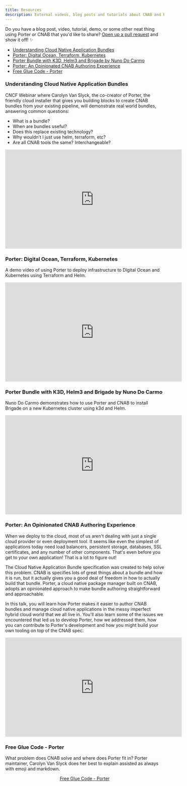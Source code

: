 ```yaml
---
title: Resources
description: External videos, blog posts and tutorials about CNAB and Porter
---
```


Do you have a blog post, video, tutorial, demo, or some other neat thing 
using Porter or CNAB that you'd like to share? [Open up a pull request][pr] 
and show it off! ✨

* [Understanding Cloud Native Application Bundles](#understanding-cloud-native-application-bundles)
* [Porter: Digital Ocean, Terraform, Kubernetes](#porter-digital-ocean-terraform-kubernetes)
* [Porter Bundle with K3D, Helm3 and Brigade by Nuno Do Carmo](#porter-bundle-with-k3d-helm3-and-brigade-by-nuno-do-carmo)
* [Porter: An Opinionated CNAB Authoring Experience](#porter-an-opinionated-cnab-authoring-experience)
* [Free Glue Code - Porter](#free-glue-code-porter)

[pr]: https://github.com/deislabs/porter/blob/master/CONTRIBUTING.md

### Understanding Cloud Native Application Bundles

CNCF Webinar where Carolyn Van Slyck, the co-creator of Porter, the friendly cloud installer that gives you building blocks to create CNAB bundles from your existing pipeline, will demonstrate real world bundles, answering common questions:

* What is a bundle?
* When are bundles useful?
* Does this replace existing technology?
* Why wouldn’t I just use helm, terraform, etc?
* Are all CNAB tools the same? Interchangeable?

<iframe width="560" height="315" src="https://www.youtube.com/embed/1FGMrv_xfqY" frameborder="0" allow="accelerometer; autoplay; encrypted-media; gyroscope; picture-in-picture" allowfullscreen></iframe>

### Porter: Digital Ocean, Terraform, Kubernetes

A demo video of using Porter to deploy infrastructure to Digital Ocean and Kubernetes using Terraform and Helm.

<iframe width="560" height="315" src="https://www.youtube.com/embed/ciA1YuGOIo4" frameborder="0" allow="accelerometer; autoplay; encrypted-media; gyroscope; picture-in-picture" allowfullscreen></iframe>

### Porter Bundle with K3D, Helm3 and Brigade by Nuno Do Carmo

Nuno Do Carmo demonstrates how to use Porter and CNAB to install Brigade on a new Kubernetes cluster using k3d and Helm.

<iframe width="560" height="315" src="https://www.youtube.com/embed/9egipQjUgD0" frameborder="0" allow="accelerometer; autoplay; encrypted-media; gyroscope; picture-in-picture" allowfullscreen></iframe>

### Porter: An Opinionated CNAB Authoring Experience

When we deploy to the cloud, most of us aren't dealing with just a single cloud
provider or even deployment tool. It seems like even the simplest of
applications today need load balancers, persistent storage, databases, SSL
certificates, and any number of other components. That's even before you get to
your own application! That is a lot to figure out!

The Cloud Native Application Bundle specification was created to help solve this
problem. CNAB is specifies lots of great things about a bundle and how it is
run, but it actually gives you a good deal of freedom in how to actually build
that bundle. Porter, a cloud native package manager built on CNAB, adopts an
opinionated approach to make bundle authoring straightforward and approachable.

In this talk, you will learn how Porter makes it easier to author CNAB bundles
and manage cloud native applications in the messy imperfect hybrid cloud world
that we all live in. You'll also learn some of the issues we encountered that
led us to develop Porter, how we addressed them, how you can contribute to
Porter's development and how you might build your own tooling on top of the CNAB
spec.

<iframe width="560" height="315" src="https://www.youtube.com/embed/__fim6RIW1s" frameborder="0" allow="accelerometer; autoplay; encrypted-media; gyroscope; picture-in-picture" allowfullscreen></iframe>

### Free Glue Code - Porter

What problem does CNAB solve and where does Porter fit in? Porter maintainer, Carolyn Van Slyck does her best to explain
assisted as always with emoji and markdown.

<p align=center><a href="https://carolynvanslyck.com/blog/2019/04/porter">Free Glue Code - Porter</a></p>